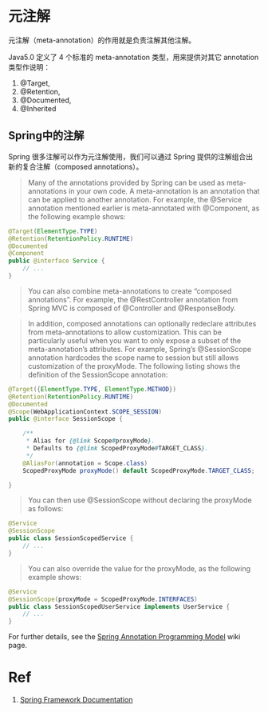# 元注解

元注解（meta-annotation）的作用就是负责注解其他注解。

Java5.0 定义了 4 个标准的 meta-annotation 类型，用来提供对其它 annotation 类型作说明：
1. @Target,
2. @Retention,
3. @Documented,
4. @Inherited




## Spring中的注解

Spring 很多注解可以作为元注解使用，我们可以通过 Spring 提供的注解组合出新的复合注解（composed annotations）。

>Many of the annotations provided by Spring can be used as meta-annotations in your own code. A meta-annotation is an annotation that can be applied to another annotation. For example, the @Service annotation mentioned earlier is meta-annotated with @Component, as the following example shows:
```Java
@Target(ElementType.TYPE)
@Retention(RetentionPolicy.RUNTIME)
@Documented
@Component 
public @interface Service {
    // ...
}
```

>You can also combine meta-annotations to create “composed annotations”. For example, the @RestController annotation from Spring MVC is composed of @Controller and @ResponseBody.

>In addition, composed annotations can optionally redeclare attributes from meta-annotations to allow customization. This can be particularly useful when you want to only expose a subset of the meta-annotation’s attributes. For example, Spring’s @SessionScope annotation hardcodes the scope name to session but still allows customization of the proxyMode. The following listing shows the definition of the SessionScope annotation:
```Java
@Target({ElementType.TYPE, ElementType.METHOD})
@Retention(RetentionPolicy.RUNTIME)
@Documented
@Scope(WebApplicationContext.SCOPE_SESSION)
public @interface SessionScope {

    /**
     * Alias for {@link Scope#proxyMode}.
     * Defaults to {@link ScopedProxyMode#TARGET_CLASS}.
     */
    @AliasFor(annotation = Scope.class)
    ScopedProxyMode proxyMode() default ScopedProxyMode.TARGET_CLASS;

}
```
>You can then use @SessionScope without declaring the proxyMode as follows:
```Java
@Service
@SessionScope
public class SessionScopedService {
    // ...
}
```
>You can also override the value for the proxyMode, as the following example shows:
```Java
@Service
@SessionScope(proxyMode = ScopedProxyMode.INTERFACES)
public class SessionScopedUserService implements UserService {
    // ...
}
```
For further details, see the [Spring Annotation Programming Model](https://github.com/spring-projects/spring-framework/wiki/Spring-Annotation-Programming-Model) wiki page.

# Ref
1. [Spring Framework Documentation](https://docs.spring.io/spring-framework/docs/current/reference/html/core.html#spring-core)
